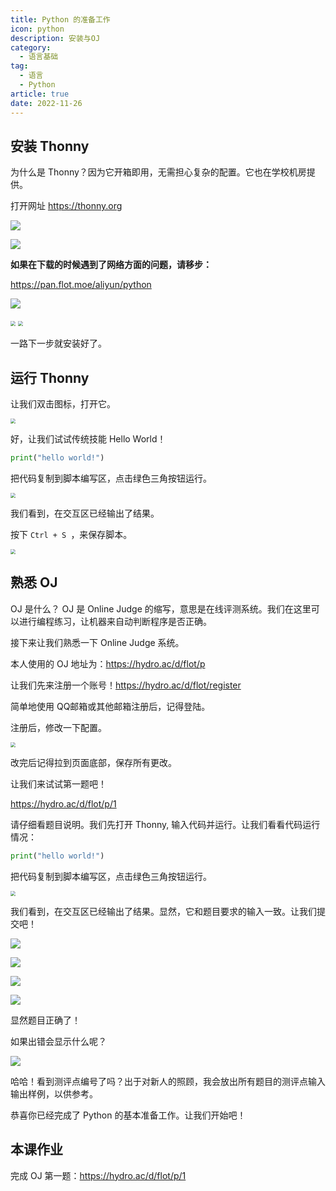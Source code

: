 ```yaml
---
title: Python 的准备工作
icon: python
description: 安装与OJ
category:
  - 语言基础
tag:
  - 语言
  - Python
article: true
date: 2022-11-26
---
```

##  安装 Thonny

为什么是 Thonny？因为它开箱即用，无需担心复杂的配置。它也在学校机房提供。

打开网址 https://thonny.org

![](https://search.pstatic.net/common/?src=https://i.imgur.com/0sBqnt0.jpeg)

![](https://search.pstatic.net/common/?src=https://i.imgur.com/THSqcGt.jpeg)

**如果在下载的时候遇到了网络方面的问题，请移步：**

https://pan.flot.moe/aliyun/python

![](https://search.pstatic.net/common/?src=https://i.imgur.com/W01ubre.jpeg)

<img src="https://search.pstatic.net/common/?src=https://i.imgur.com/D3Aoef4.jpeg" style="zoom:50%;" /> <img src="https://search.pstatic.net/common/?src=https://i.imgur.com/xyLMy6k.jpeg" style="zoom:50%;" />

一路下一步就安装好了。

## 运行 Thonny

让我们双击图标，打开它。

<img src="https://search.pstatic.net/common/?src=https://i.imgur.com/yhNVRlk.jpeg" style="zoom:50%;" />

好，让我们试试传统技能 Hello World！

```python
print("hello world!")
```

把代码复制到脚本编写区，点击绿色三角按钮运行。

<img src="https://search.pstatic.net/common/?src=https://i.imgur.com/JfQ426h.jpeg" style="zoom:50%;" />



我们看到，在交互区已经输出了结果。



按下 `Ctrl + S `，来保存脚本。

<img src="https://search.pstatic.net/common/?src=https://i.imgur.com/pqWQRem.jpeg" style="zoom:50%;" />

## 熟悉 OJ

OJ 是什么？ OJ 是 Online Judge 的缩写，意思是在线评测系统。我们在这里可以进行编程练习，让机器来自动判断程序是否正确。

接下来让我们熟悉一下 Online Judge 系统。

本人使用的 OJ 地址为：https://hydro.ac/d/flot/p

让我们先来注册一个账号！https://hydro.ac/d/flot/register

简单地使用 QQ邮箱或其他邮箱注册后，记得登陆。

注册后，修改一下配置。

<img src="https://search.pstatic.net/common/?src=https://i.imgur.com/Qceou2I.jpeg" style="zoom: 50%;" />



改完后记得拉到页面底部，保存所有更改。

让我们来试试第一题吧！

https://hydro.ac/d/flot/p/1

请仔细看题目说明。我们先打开 Thonny,  输入代码并运行。让我们看看代码运行情况：



```python
print("hello world!")
```

把代码复制到脚本编写区，点击绿色三角按钮运行。

<img src="https://search.pstatic.net/common/?src=https://i.imgur.com/JfQ426h.jpeg" style="zoom:50%;" />

我们看到，在交互区已经输出了结果。显然，它和题目要求的输入一致。让我们提交吧！

![](https://search.pstatic.net/common/?src=https://i.imgur.com/r25nXZa.jpeg)

![](https://search.pstatic.net/common/?src=https://i.imgur.com/7vxwk8Y.jpeg)

![](https://search.pstatic.net/common/?src=https://i.imgur.com/Mg844s2.jpeg)

![](https://search.pstatic.net/common/?src=https://i.imgur.com/pkVb2Ab.jpeg)

显然题目正确了！

如果出错会显示什么呢？

![](https://search.pstatic.net/common/?src=https://i.imgur.com/Wd5gNRe.jpeg)

哈哈！看到测评点编号了吗？出于对新人的照顾，我会放出所有题目的测评点输入输出样例，以供参考。

恭喜你已经完成了 Python 的基本准备工作。让我们开始吧！

## 本课作业

完成 OJ 第一题：https://hydro.ac/d/flot/p/1